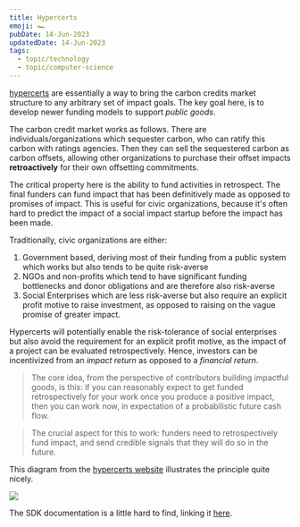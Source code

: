 ```yaml
---
title: Hypercerts
emoji: 🏎
pubDate: 14-Jun-2023
updatedDate: 14-Jun-2023
tags:
  - topic/technology
  - topic/computer-science
---
```


[hypercerts](https://hypercerts.org/) are essentially a way to bring the carbon credits market structure to any arbitrary set of impact goals. The key goal here, is to develop newer funding models to support _public goods_.

The carbon credit market works as follows. There are individuals/organizations which sequester carbon, who can ratify this carbon with ratings agencies. Then they can sell the sequestered carbon as carbon offsets, allowing other organizations to purchase their offset impacts **retroactively** for their own offsetting commitments.

The critical property here is the ability to fund activities in retrospect. The final funders can fund impact that has been definitively made as opposed to promises of impact. This is useful for civic organizations, because it's often hard to predict the impact of a social impact startup before the impact has been made.

Traditionally, civic organizations are either:

1. Government based, deriving most of their funding from a public system which works but also tends to be quite risk-averse
2. NGOs and non-profits which tend to have significant funding bottlenecks and donor obligations and are therefore also risk-averse
3. Social Enterprises which are less risk-averse but also require an explicit profit motive to raise investment, as opposed to raising on the vague promise of greater impact.

Hypercerts will potentially enable the risk-tolerance of social enterprises but also avoid the requirement for an explicit profit motive, as the impact of a project can be evaluated retrospectively. Hence, investors can be incentivized from an _impact return_ as opposed to a _financial return_.

>The core idea, from the perspective of contributors building impactful goods, is this: if you can reasonably expect to get funded retrospectively for your work once you produce a positive impact, then you can work now, in expectation of a probabilistic future cash flow.

>The crucial aspect for this to work: funders need to retrospectively fund impact, and send credible signals that they will do so in the future.

This diagram from the [hypercerts website](https://hypercerts.org/docs/whitepaper/ifs) illustrates the principle quite nicely.

![](https://files.solderneer.me/blog/hypercerts/1.png)

The SDK documentation is a little hard to find, linking it [here](https://github.com/hypercerts-org/hypercerts/tree/main/sdk).